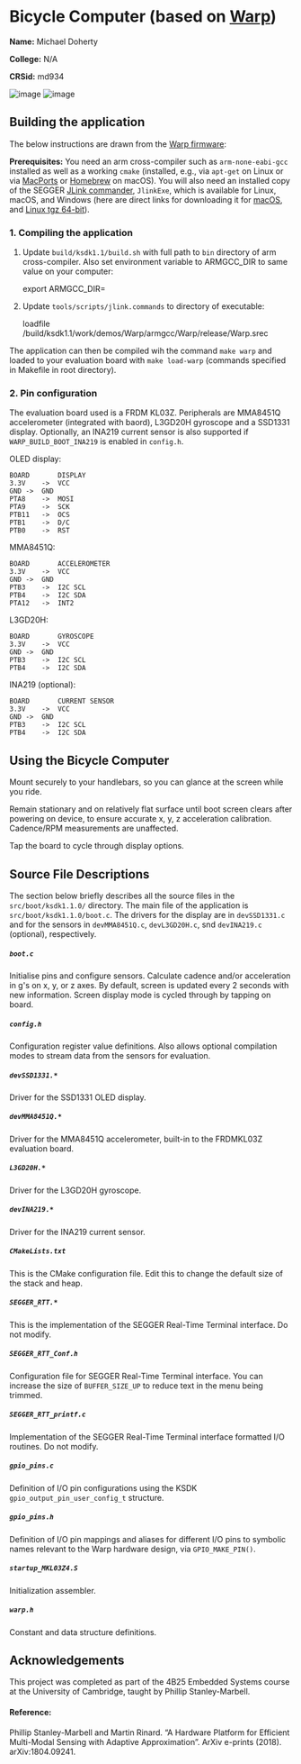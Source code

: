 # Bicycle Computer (based on [Warp](https://github.com/physical-computation/Warp-hardware))

**Name:** Michael Doherty

**College:** N/A

**CRSid:** md934

![image](../../Warp-firmware/tree/Bicycle-computer/doc/letsRide.jpg)
![image](../Warp-firmware/doc/RPM.jpg)

## Building the application

The below instructions are drawn from the [Warp firmware](https://github.com/physical-computation/Warp-hardware):

**Prerequisites:** You need an arm cross-compiler such as `arm-none-eabi-gcc` installed as well as a working `cmake` (installed, e.g., via `apt-get` on Linux or via [MacPorts](https://www.macports.org) or [Homebrew](https://brew.sh) on macOS). You will also need an installed copy of the SEGGER [JLink commander](https://www.segger.com/downloads/jlink/), `JlinkExe`, which is available for Linux, macOS, and Windows (here are direct links for downloading it for [macOS](https://www.segger.com/downloads/jlink/JLink_MacOSX.pkg), and [Linux tgz 64-bit](https://www.segger.com/downloads/jlink/JLink_Linux_x86_64.tgz)).

### 1. Compiling the application

1. Update `build/ksdk1.1/build.sh` with full path to `bin` directory of arm cross-compiler. Also set environment variable to ARMGCC_DIR to same value on your computer:

    export ARMGCC_DIR=<full-path-to-arm-cross-compiler>

2. Update `tools/scripts/jlink.commands` to directory of executable:

    loadfile <full-path-to-application>/build/ksdk1.1/work/demos/Warp/armgcc/Warp/release/Warp.srec

The application can then be compiled wih the command `make warp` and loaded to your evaluation board with `make load-warp` (commands specified in Makefile in root directory).

### 2. Pin configuration
The evaluation board used is a FRDM KL03Z. Peripherals are MMA8451Q accelerometer (integrated with baord), L3GD20H gyroscope and a SSD1331 display. 
Optionally, an INA219 current sensor is also supported if `WARP_BUILD_BOOT_INA219` is enabled in `config.h`.

OLED display:
```
BOARD		DISPLAY
3.3V	->	VCC
GND	->	GND
PTA8	->	MOSI
PTA9	->	SCK
PTB11	->	OCS
PTB1	->	D/C
PTB0	->	RST
```

MMA8451Q:
```
BOARD		ACCELEROMETER
3.3V	->	VCC
GND	->	GND
PTB3	->	I2C SCL
PTB4	->	I2C SDA
PTA12	->	INT2
```

L3GD20H:
```
BOARD		GYROSCOPE
3.3V	->	VCC
GND	->	GND
PTB3	->	I2C SCL
PTB4	->	I2C SDA
```

INA219 (optional):
```
BOARD		CURRENT SENSOR
3.3V	->	VCC
GND	->	GND
PTB3	->	I2C SCL
PTB4	->	I2C SDA
```

## Using the Bicycle Computer
Mount securely to your handlebars, so you can glance at the screen while you ride.

Remain stationary and on relatively flat surface until boot screen clears after powering on device, to ensure accurate x, y, z acceleration calibration. Cadence/RPM measurements are unaffected.

Tap the board to cycle through display options.

## Source File Descriptions
The section below briefly describes all the source files in the `src/boot/ksdk1.1.0/` directory.
The main file of the application is `src/boot/ksdk1.1.0/boot.c`. 
The drivers for the display are in `devSSD1331.c` and for the sensors in `devMMA8451Q.c`, `devL3GD20H.c`, snd `devINA219.c` (optional), respectively.

##### `boot.c`
Initialise pins and configure sensors. Calculate cadence and/or acceleration in g's on x, y, or z axes. 
By default, screen is updated every 2 seconds with new information. Screen display mode is cycled through by tapping on board.

##### `config.h`
Configuration register value definitions. Also allows optional compilation modes to stream data from the sensors for evaluation.

##### `devSSD1331.*`
Driver for the SSD1331 OLED display.

##### `devMMA8451Q.*`
Driver for the MMA8451Q accelerometer, built-in to the FRDMKL03Z evaluation board.

##### `L3GD20H.*`
Driver for the L3GD20H gyroscope.

##### `devINA219.*`
Driver for the INA219 current sensor.

##### `CMakeLists.txt`
This is the CMake configuration file. Edit this to change the default size of the stack and heap.

##### `SEGGER_RTT.*`
This is the implementation of the SEGGER Real-Time Terminal interface. Do not modify.

##### `SEGGER_RTT_Conf.h`
Configuration file for SEGGER Real-Time Terminal interface. You can increase the size of `BUFFER_SIZE_UP` to reduce text in the menu being trimmed.

##### `SEGGER_RTT_printf.c`
Implementation of the SEGGER Real-Time Terminal interface formatted I/O routines. Do not modify.

##### `gpio_pins.c`
Definition of I/O pin configurations using the KSDK `gpio_output_pin_user_config_t` structure.

##### `gpio_pins.h`
Definition of I/O pin mappings and aliases for different I/O pins to symbolic names relevant to the Warp hardware design, via `GPIO_MAKE_PIN()`.

##### `startup_MKL03Z4.S`
Initialization assembler.

##### `warp.h`
Constant and data structure definitions.

## Acknowledgements
This project was completed as part of the 4B25 Embedded Systems course at the University of Cambridge, taught by Phillip Stanley-Marbell.
#### Reference:
Phillip Stanley-Marbell and Martin Rinard. “A Hardware Platform for Efficient Multi-Modal Sensing with Adaptive Approximation”. ArXiv e-prints (2018). arXiv:1804.09241.
